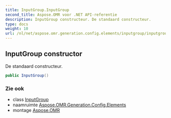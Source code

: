 ```yaml
---
title: InputGroup.InputGroup
second_title: Aspose.OMR voor .NET API-referentie
description: InputGroup constructeur. De standaard constructeur.
type: docs
weight: 10
url: /nl/net/aspose.omr.generation.config.elements/inputgroup/inputgroup/
---
```

## InputGroup constructor

De standaard constructeur.

```csharp
public InputGroup()
```

### Zie ook

* class [InputGroup](../)
* naamruimte [Aspose.OMR.Generation.Config.Elements](../../inputgroup/)
* montage [Aspose.OMR](../../../)


